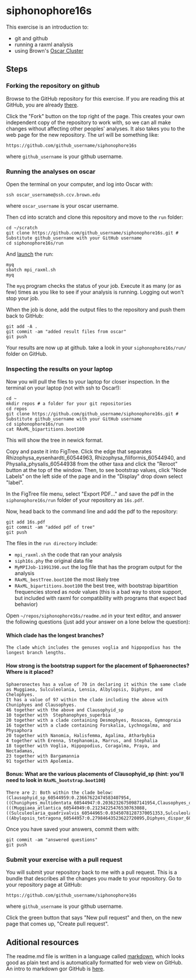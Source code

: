 # siphonophore16s

This exercise is an introduction to:

- git and github
- running a raxml analysis
- using Brown's [Oscar Cluster](https://web1.ccv.brown.edu/doc/getting-started.html)


## Steps

### Forking the repository on github

Browse to the GitHub repository for this exercise. If you are reading this at GitHub, you are already [there](https://github.com/Phylogenetics-Brown-BIOL1425/siphonophore16s).

Click the "Fork" button on the top right of the page. This creates your own independent copy of the repository to work with, so we can all make changes without affecting other peoples' analyses. It also takes you to the web page for the new repository. The url will be something like:

    https://github.com/github_username/siphonophore16s

where `github_username` is your github username.

### Running the analyses on oscar

Open the terminal on your computer, and log into Oscar with:

    ssh oscar_username@ssh.ccv.brown.edu

where `oscar_username` is your oscar username.

Then cd into scratch and clone this repository and move to the `run` folder:

    cd ~/scratch
    git clone https://github.com/github_username/siphonophore16s.git # Substitute github_username with your GitHub username
    cd siphonophore16s/run

And [launch](https://web1.ccv.brown.edu/doc/batch-jobs.html) the run:

    myq
    sbatch mpi_raxml.sh
    myq

The `myq` program checks the status of your job. Execute it as many (or as few) times as you like to see if your analysis is running. Logging out won't stop your job.

When the job is done, add the output files to the repository and push them back to GitHub:

    git add -A .
    git commit -am "added result files from oscar"
    git push

Your results are now up at github. take a look in your `siphonophore16s/run/` folder on GitHub.


### Inspecting the results on your laptop

Now you will pull the files to your laptop for closer inspection. In the terminal on your laptop (not with ssh to Oscar!):

	cd ~
	mkdir repos # a folder for your git repositories
	cd repos
    git clone https://github.com/github_username/siphonophore16s.git # Substitute github_username with your GitHub username
    cd siphonophore16s/run
    cat RAxML_bipartitions.boot100

This will show the tree in newick format. 

Copy and paste it into FigTree. Click the edge that separates Rhizophysa_eysenhardti_60544963, Rhizophysa_filiformis_60544940, and Physalia_physalis_60544938 from the other taxa and click the "Reroot" button at the top of the window. Then, to see bootstrap values, click "Node Labels" on the left side of the page and in the "Display" drop down select "label".

In the FigTree file menu, select "Export PDF..." and save the pdf in the `siphonophore16s/run` folder of your repository as `16s.pdf`.

Now, head back to the command line and add the pdf to the repository:

    git add 16s.pdf
    git commit -am "added pdf of tree"
    git push

The files in the `run directory` include:

- `mpi_raxml.sh` the code that ran your analysis
- `siph16s.phy` the original data file
- `MyMPIJob-11991390.out` the log file that has the program output for the analysis
- `RAxML_bestTree.boot100` the most likely tree
- `RAxML_bipartitions.boot100` the best tree, with bootstrap bipartition frequencies stored as *node* values (this is a bad way to store support, but included with raxml for compatibility with programs that expect bad behavior)



Open `~/repos/siphonophore16s/readme.md` in your text editor, and answer the following questions (just add your answer on a lone below the question):

#### Which clade has the longest branches?
	
	The clade which includes the genuses voglia and hippopodius has the longest branch lengths.

#### How strong is the bootstrap support for the placement of Sphaeronectes? Where is it placed?
	
	Sphaeronectes has a value of 70 in declaring it within the same clade as Muggiaea, Sulculeolania, Lensia, Albylopsis, Diphyes, and Chelophyes.
	It has a value of 97 within the clade including the above with Chuniphyes and Clausophyes.
	46 together with the above and Clausophyid_sp
	10 together with  Stephanophyes_superbia
	20 together with a clade containing Desmophyes, Rosacea, Gymnopraia
	16 together with a clade containing Forskalia, Lychnogalma, and Physaphora
	20 together with Nanomia, Halisfemma, Agalima, Atharbybia
	4 together with Erenna, Stephanomia, Marrus, and Stephalia
	18 together with Voglia, Hippopodius, Coragalma, Praya, and Nectadamas,
	23 together with Bargamannia
	91 together with Apolemia.

#### Bonus: What are the various placements of Clausophyid_sp (hint: you'll need to look in `RAxML_bootstrap.boot100`)
	There are 2: Both within the clade below:
	(Clausophyid_sp_60544959:0.23667622474583407954,((Chuniphyes_multidentata_60544947:0.20362326750987141954,Clausophyes_ovata_60544948:0.17057432066001371185)98:0.15017076119139921575,(((Muggiaea_atlantica_60544949:0.21234225476530763088,((Sulculeolaria_quadrivalvis_60544965:0.03450781287370051353,Sulculeolaria_quadrivalvis_60544942:0.06191474152287435029)99:0.20175747682881717271,Lensia_conoidea_60544972:0.19017018759411105644)95:0.13683181776913402872)74:0.09712967245947766448,((Abylopsis_tetragona_60544957:0.27984643523622720895,Diphyes_dispar_60544930:0.30652711156396478254)84:0.11799368791140064927,Chelophyes_appendiculata_60544958:0.68105051375060376984)40:0.02568943041039549458)100:0.43926249759804303352,Sphaeronectes_gracilis_60544955:0.89191666591692220223)70:0.16061390698631600182)97:0.25601226674915134041)46:0.07027351374464037292)10:0.03682884853187305685)


Once you have saved your answers, commit them with:

    git commit -am "answered questions"
    git push


### Submit your exercise with a pull request

You will submit your repository back to me with a pull request. This is a bundle that describes all the changes you made to your repository. Go to your repository page at GitHub:

    https://github.com/github_username/siphonophore16s

where `github_username` is your github username.

Click the green button that says "New pull request" and then, on the new page that comes up, "Create pull request".

## Aditional resources

The readme.md file is written in a language called [markdown](https://daringfireball.net/projects/markdown/syntax), which looks good as plain text and is automatically formatted for web view on GitHub. An intro to markdown gor GitHub is [here](https://guides.github.com/features/mastering-markdown/).
